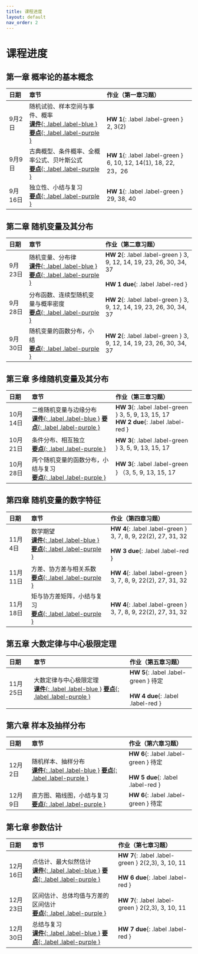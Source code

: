```yaml
---
title: 课程进度
layout: default
nav_order: 2
---
```


# 课程进度

## 第一章 概率论的基本概念

| **日期** | **章节** | **作业（第一章习题）** |
| :--- | :--- | :--- |
| 9月2日 | 随机试验、样本空间与事件、概率 <br>[**课件**{: .label .label-blue }](../assets/docs/Chap1-Lecture.pdf) [**要点**{: .label .label-purple }](../assets/docs/Chap1-Note1.pdf) | **HW 1**{: .label .label-green } 2, 3(2) |
| 9月9日 | 古典概型、条件概率、全概率公式、贝叶斯公式 <br>  [**要点**{: .label .label-purple }](../assets/docs/Chap1-Note2.pdf) | **HW 1**{: .label .label-green } 6, 10, 12, 14(1), 18, 22, 23，26 |
| 9月16日 | 独立性、小结与复习 <br>  [**要点**{: .label .label-purple }](../assets/docs/Chap1-Note3.pdf) | **HW 1**{: .label .label-green } 29, 38, 40 |

## 第二章 随机变量及其分布

| **日期** | **章节** | **作业（第二章习题）** |
| :--- | :--- | :--- |
| 9月23日 | 随机变量、分布律 <br>  [**课件**{: .label .label-blue }](../assets/docs/Chap2-Lecture.pdf) [**要点**{: .label .label-purple }](../assets/docs/Chap2-Note1.pdf)| **HW 2**{: .label .label-green } 3, 9, 12, 14, 19, 23, 26, 30, 34, 37 <br><br>**HW 1 due**{: .label .label-red } |
| 9月28日 | 分布函数、连续型随机变量与概率密度 <br>  [**要点**{: .label .label-purple }](../assets/docs/Chap2-Note2.pdf) | **HW 2**{: .label .label-green } 3, 9, 12, 14, 19, 23, 26, 30, 34, 37  |
| 9月30日 | 随机变量的函数分布，小结 <br>  [**要点**{: .label .label-purple }](../assets/docs/Chap2-Note3.pdf) | **HW 2**{: .label .label-green } 3, 9, 12, 14, 19, 23, 26, 30, 34, 37  |

## 第三章 多维随机变量及其分布

| **日期** | **章节** | **作业（第三章习题）** |
| :--- | :--- | :--- |
| 10月14日 | 二维随机变量与边缘分布 <br>  [**课件**{: .label .label-blue }](../assets/docs/Chap3-Lecture.pdf) [**要点**{: .label .label-purple }](../assets/docs/Chap3-Note1.pdf) | **HW 3**{: .label .label-green } 3, 5, 9, 13, 15, 17 <br>**HW 2 due**{: .label .label-red } |
| 10月21日 | 条件分布、相互独立 <br>  [**要点**{: .label .label-purple }](../assets/docs/Chap3-Note2.pdf) | **HW 3**{: .label .label-green } 3, 5, 9, 13, 15, 17  |
| 10月28日 | 两个随机变量的函数分布，小结与复习 <br>  [**要点**{: .label .label-purple }](../assets/docs/Chap3-Note3.pdf) | **HW 3**{: .label .label-green } （3, 5, 9, 13, 15, 17  |

## 第四章 随机变量的数字特征

| **日期** | **章节** | **作业（第四章习题）** |
| :--- | :--- | :--- |
| 11月4日 | 数学期望 <br>  [**课件**{: .label .label-blue }](../assets/docs/Chap4-Lecture.pdf) [**要点**{: .label .label-purple }](../assets/docs/Chap4-Note1.pdf) | **HW 4**{: .label .label-green } 3, 7, 8, 9, 22(2), 27, 31, 32 <br><br>**HW 3 due**{: .label .label-red } |
| 11月11日 | 方差、协方差与相关系数 <br>  [**要点**{: .label .label-purple }](../assets/docs/Chap4-Note2.pdf) | **HW 4**{: .label .label-green } 3, 7, 8, 9, 22(2), 27, 31, 32  |
| 11月18日 | 矩与协方差矩阵，小结与复习 <br>  [**要点**{: .label .label-purple }](../assets/docs/Chap4-Note3.pdf) | **HW 4**{: .label .label-green } 3, 7, 8, 9, 22(2), 27, 31, 32  |

## 第五章 大数定律与中心极限定理

| **日期** | **章节** | **作业（第五章习题）** |
| :--- | :--- | :--- |
| 11月25日 | 大数定律与中心极限定理 <br>  [**课件**{: .label .label-blue }](../assets/docs/Chap5-Lecture.pdf) [**要点**{: .label .label-purple }](../assets/docs/Chap5-Note.pdf) | **HW 5**{: .label .label-green } 待定 <br><br>**HW 4 due**{: .label .label-red } |

## 第六章 样本及抽样分布

| **日期** | **章节** | **作业（第六章习题）** |
| :--- | :--- | :--- |
| 12月2日 | 随机样本、抽样分布 <br>  [**课件**{: .label .label-blue }](../assets/docs/Chap6-Lecture.pdf) [**要点**{: .label .label-purple }](../assets/docs/Chap6-Note1.pdf) | **HW 6**{: .label .label-green } 待定 <br><br>**HW 5 due**{: .label .label-red } |
| 12月9日 | 直方图、箱线图，小结与复习 <br>  [**要点**{: .label .label-purple }](../assets/docs/Chap6-Note2.pdf) | **HW 6**{: .label .label-green } 待定 |

## 第七章 参数估计

| **日期** | **章节** | **作业（第七章习题）** |
| :--- | :--- | :--- |
| 12月16日 | 点估计、最大似然估计 <br>  [**课件**{: .label .label-blue }](../assets/docs/Chap7-Lecture.pdf) [**要点**{: .label .label-purple }](../assets/docs/Chap7-Note1.pdf)| **HW 7**{: .label .label-green } 2(2,3), 3, 10, 11 <br><br>**HW 6 due**{: .label .label-red } |
| 12月23日 | 区间估计、总体均值与方差的区间估计 <br>  [**要点**{: .label .label-purple }](../assets/docs/Chap7-Note2.pdf) | **HW 7**{: .label .label-green } 2(2,3), 3, 10, 11  |
| 12月30日 | 总结与复习 <br>  [**课件**{: .label .label-blue }](../assets/docs/Review.pdf) [**要点**{: .label .label-purple }](../assets/docs/Chap2-Lecture.pdf)| **HW 7 due**{: .label .label-red } |
